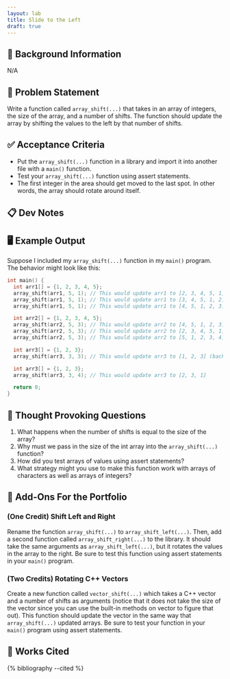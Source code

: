 ```yaml
---
layout: lab
title: Slide to the Left
draft: true
---
```


## 🔖 Background Information

N/A

## 🎯 Problem Statement

Write a function called `array_shift(...)` that takes in an array of integers, the size of the array, and a number of shifts. The function should update the array by shifting the values to the left by that number of shifts.

## ✅ Acceptance Criteria

* Put the `array_shift(...)` function in a library and import it into another file with a `main()` function.
* Test your `array_shift(...)` function using assert statements.
* The first integer in the area should get moved to the last spot. In other words, the array should rotate around itself.

## 📋 Dev Notes

## 🖥️ Example Output

Suppose I included my `array_shift(...)` function in my `main()` program. The behavior might look like this:

```cpp
int main() {
  int arr1[] = {1, 2, 3, 4, 5};
  array_shift(arr1, 5, 1); // This would update arr1 to [2, 3, 4, 5, 1]
  array_shift(arr1, 5, 1); // This would update arr1 to [3, 4, 5, 1, 2]
  array_shift(arr1, 5, 1); // This would update arr1 to [4, 5, 1, 2, 3]

  int arr2[] = {1, 2, 3, 4, 5};
  array_shift(arr2, 5, 3); // This would update arr2 to [4, 5, 1, 2, 3]
  array_shift(arr2, 5, 3); // This would update arr2 to [2, 3, 4, 5, 1]
  array_shift(arr2, 5, 3); // This would update arr2 to [5, 1, 2, 3, 4]

  int arr3[] = {1, 2, 3};
  array_shift(arr3, 3, 3); // This would update arr3 to [1, 2, 3] (back to where it began)

  int arr3[] = {1, 2, 3};
  array_shift(arr3, 3, 4); // This would update arr3 to [2, 3, 1]

  return 0;
}
```

## 📝 Thought Provoking Questions

1. What happens when the number of shifts is equal to the size of the array?
2. Why must we pass in the size of the int array into the `array_shift(...)` function?
3. How did you test arrays of values using assert statements?
4. What strategy might you use to make this function work with arrays of characters as well as arrays of integers?

## 💼 Add-Ons For the Portfolio

### (One Credit) Shift Left and Right

Rename the function `array_shift(...)` to `array_shift_left(...)`. Then, add a second function called `array_shift_right(...)` to the library. It should take the same arguments as `array_shift_left(...)`, but it rotates the values in the array to the right. Be sure to test this function using assert statements in your `main()` program.

### (Two Credits) Rotating C++ Vectors

Create a new function called `vector_shift(...)` which takes a C++ vector and a number of shifts as arguments (notice that it does not take the size of the vector since you can use the built-in methods on vector to figure that out). This function should update the vector in the same way that `array_shift(...)` updated arrays. Be sure to test your function in your `main()` program using assert statements.

## 📘 Works Cited

{% bibliography --cited %}
